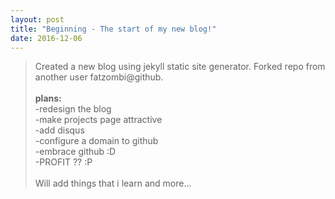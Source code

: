 ```yaml
---
layout: post
title: "Beginning - The start of my new blog!"
date: 2016-12-06
---
```

> Created a new blog using jekyll static site generator. Forked repo from another user fatzombi@github.<br>
><br><b>plans:</b>
><br>-redesign the blog
><br>-make projects page attractive
><br>-add disqus
><br>-configure a domain to github
><br>-embrace github :D
><br>-PROFIT ?? :P
><br>
><br>Will add things that i learn and more...
